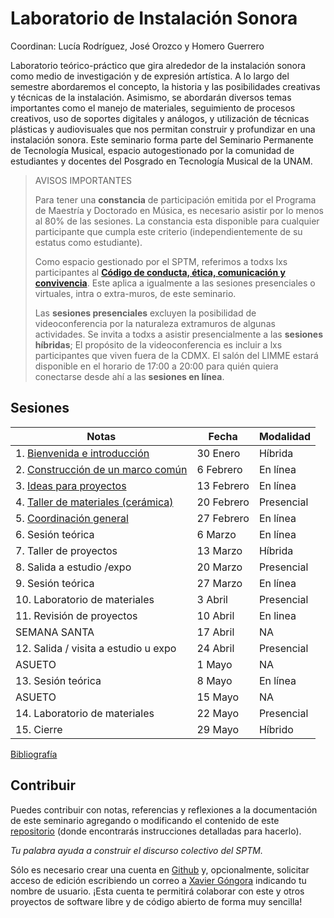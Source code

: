 # Laboratorio de Instalación Sonora

Coordinan: Lucía Rodríguez, José Orozco y Homero Guerrero

Laboratorio teórico-práctico que gira alrededor de la instalación sonora como
medio de investigación y de expresión artística. A lo largo del semestre
abordaremos el concepto, la historia y las posibilidades creativas y técnicas
de la instalación. Asimismo, se abordarán diversos temas importantes como el
manejo de materiales, seguimiento de procesos creativos, uso de soportes
digitales y análogos, y utilización de técnicas plásticas y audiovisuales que
nos permitan construir y profundizar en una instalación sonora. Este seminario
forma parte del Seminario Permanente de Tecnología Musical, espacio
autogestionado por la comunidad de estudiantes y docentes del Posgrado en
Tecnología Musical de la UNAM.

> AVISOS IMPORTANTES
>
> Para tener una **constancia** de participación emitida por el Programa de Maestría y Doctorado en Música, es necesario asistir por lo menos al 80% de las sesiones.
> La constancia esta disponible para cualquier participante que cumpla este criterio (independientemente de su estatus como estudiante).
>
> Como espacio gestionado por el SPTM, referimos a todxs lxs participantes al
> [**Código de conducta, ética, comunicación y convivencia**](https://github.com/sptm-unam/codigo-de-conducta).
> Este aplica a igualmente a las sesiones presenciales o virtuales, intra o extra-muros, de este seminario.
>
> Las **sesiones presenciales** excluyen la posibilidad de videoconferencia por la naturaleza extramuros de algunas actividades.
> Se invita a todxs a asistir presencialmente a las **sesiones híbridas**;
> El propósito de la videoconferencia es incluir a lxs participantes que viven fuera de la CDMX.
> El salón del LIMME estará disponible en el horario de 17:00 a 20:00 para quién quiera conectarse desde ahí a las **sesiones en línea**.

## Sesiones

| Notas                                                   | Fecha      | Modalidad  |
|---------------------------------------------------------|------------|------------|
| 1. [Bienvenida e introducción](./sesiones/1.html)       | 30 Enero   | Híbrida    |
| 2. [Construcción de un marco común](./sesiones/2.html)  | 6 Febrero  | En línea   |
| 3. [Ideas para proyectos](./sesiones/3.html)            | 13 Febrero | En línea   |
| 4. [Taller de materiales (cerámica)](./sesiones/4.html) | 20 Febrero | Presencial |
| 5. [Coordinación general](./sesiones/5.html)            | 27 Febrero | En línea   |
| 6. Sesión teórica                                       | 6 Marzo    | En línea   |
| 7. Taller de proyectos                                  | 13 Marzo   | Híbrida    |
| 8. Salida a estudio /expo                               | 20 Marzo   | Presencial |
| 9. Sesión teórica                                       | 27 Marzo   | En línea   |
| 10. Laboratorio de materiales                           | 3 Abril    | Presencial |
| 11. Revisión de proyectos                               | 10 Abril   | En linea   |
| SEMANA SANTA                                            | 17 Abril   | NA         |
| 12. Salida / visita a estudio u expo                    | 24 Abril   | Presencial |
| ASUETO                                                  | 1 Mayo     | NA         |
| 13. Sesión teórica                                      | 8 Mayo     | En línea   |
| ASUETO                                                  | 15 Mayo    | NA         |
| 14. Laboratorio de materiales                           | 22 Mayo    | Presencial |
| 15. Cierre                                              | 29 Mayo    | Híbrido    |

[Bibliografía](./bibliografia.html)

## Contribuir

Puedes contribuir con notas, referencias y reflexiones a la documentación de
este seminario agregando o modificando el contenido de este
[repositorio](https://github.com/sptm-unam/laboratorio-instalacion-sonora)
(donde encontrarás instrucciones detalladas para hacerlo).

_Tu palabra ayuda a construir el discurso colectivo del SPTM._

Sólo es necesario crear una cuenta en [Github](https://github.com) y,
opcionalmente, solicitar acceso de edición escribiendo un correo a
[Xavier Góngora](mailto:xavier.gongora@comunidad.unam.mx)
indicando tu nombre de usuario. ¡Esta cuenta te permitirá colaborar con este y
otros proyectos de software libre y de código abierto de forma muy sencilla!

